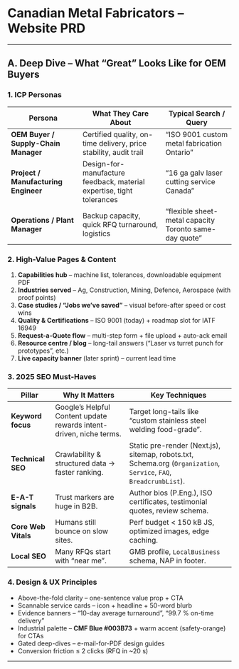 # Canadian Metal Fabricators – Website PRD

---

## A. Deep Dive – What “Great” Looks Like for OEM Buyers

### 1. ICP Personas

| Persona | What They Care About | Typical Search / Query |
|---------|---------------------|-------------------------|
| **OEM Buyer / Supply-Chain Manager** | Certified quality, on-time delivery, price stability, audit trail | “ISO 9001 custom metal fabrication Ontario” |
| **Project / Manufacturing Engineer** | Design-for-manufacture feedback, material expertise, tight tolerances | “16 ga galv laser cutting service Canada” |
| **Operations / Plant Manager** | Backup capacity, quick RFQ turnaround, logistics | “flexible sheet-metal capacity Toronto same-day quote” |

### 2. High-Value Pages & Content

1. **Capabilities hub** – machine list, tolerances, downloadable equipment PDF  
2. **Industries served** – Ag, Construction, Mining, Defence, Aerospace (with proof points)  
3. **Case studies / “Jobs we’ve saved”** – visual before-after speed or cost wins  
4. **Quality & Certifications** – ISO 9001 (today) + roadmap slot for IATF 16949  
5. **Request-a-Quote flow** – multi-step form + file upload + auto-ack email  
6. **Resource centre / blog** – long-tail answers (“Laser vs turret punch for prototypes”, etc.)  
7. **Live capacity banner** (later sprint) – current lead time

### 3. 2025 SEO Must-Haves

| Pillar | Why It Matters | Key Techniques |
|--------|----------------|----------------|
| **Keyword focus** | Google’s Helpful Content update rewards intent-driven, niche terms. | Target long-tails like “custom stainless steel welding food-grade”. |
| **Technical SEO** | Crawlability & structured data → faster ranking. | Static pre-render (Next.js), sitemap, robots.txt, Schema.org (`Organization`, `Service`, `FAQ`, `BreadcrumbList`). |
| **E-A-T signals** | Trust markers are huge in B2B. | Author bios (P.Eng.), ISO certificates, testimonial quotes, review schema. |
| **Core Web Vitals** | Humans still bounce on slow sites. | Perf budget < 150 kB JS, optimized images, edge caching. |
| **Local SEO** | Many RFQs start with “near me”. | GMB profile, `LocalBusiness` schema, NAP in footer. |

### 4. Design & UX Principles

* Above-the-fold clarity – one-sentence value prop + CTA  
* Scannable service cards – icon + headline + 50-word blurb  
* Evidence banners – “10-day average turnaround”, “99.7 % on-time delivery”  
* Industrial palette – **CMF Blue #003B73** + warm accent (safety-orange) for CTAs  
* Gated deep-dives – e-mail-for-PDF design guides  
* Conversion friction ≤ 2 clicks (RFQ in ~20 s)

---
